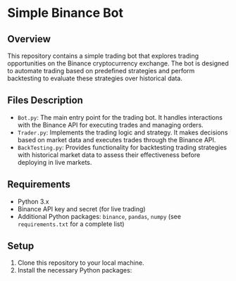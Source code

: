 # Simple Binance Bot

## Overview
This repository contains a simple trading bot that explores trading opportunities on the Binance cryptocurrency exchange. The bot is designed to automate trading based on predefined strategies and perform backtesting to evaluate these strategies over historical data.

## Files Description

- `Bot.py`: The main entry point for the trading bot. It handles interactions with the Binance API for executing trades and managing orders.
- `Trader.py`: Implements the trading logic and strategy. It makes decisions based on market data and executes trades through the Binance API.
- `BackTesting.py`: Provides functionality for backtesting trading strategies with historical market data to assess their effectiveness before deploying in live markets.

## Requirements

- Python 3.x
- Binance API key and secret (for live trading)
- Additional Python packages: `binance`, `pandas`, `numpy` (see `requirements.txt` for a complete list)

## Setup

1. Clone this repository to your local machine.
2. Install the necessary Python packages:
